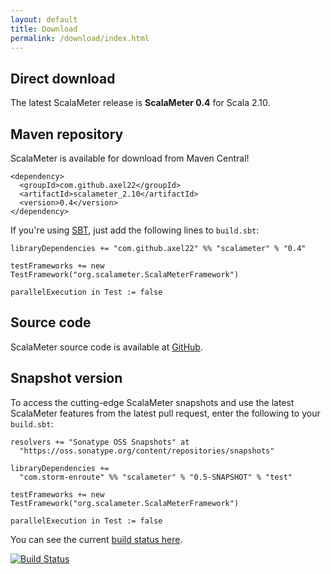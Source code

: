 ```yaml
---
layout: default
title: Download
permalink: /download/index.html
---
```




## Direct download

The latest ScalaMeter release is **ScalaMeter 0.4** for Scala 2.10.


## Maven repository

ScalaMeter is available for download from Maven Central!

    <dependency>
      <groupId>com.github.axel22</groupId>
      <artifactId>scalameter_2.10</artifactId>
      <version>0.4</version>
    </dependency>

If you're using [SBT](/home/gettingstarted/sbt/), just add the following lines to `build.sbt`:

    libraryDependencies += "com.github.axel22" %% "scalameter" % "0.4"

    testFrameworks += new TestFramework("org.scalameter.ScalaMeterFramework")
    
    parallelExecution in Test := false


## Source code

ScalaMeter source code is available at [GitHub](https://github.com/axel22/scalameter).


## Snapshot version

To access the cutting-edge ScalaMeter snapshots and use the latest ScalaMeter features from the latest pull request,
enter the following to your `build.sbt`:

    resolvers += "Sonatype OSS Snapshots" at
      "https://oss.sonatype.org/content/repositories/snapshots"
    
    libraryDependencies +=
      "com.storm-enroute" %% "scalameter" % "0.5-SNAPSHOT" % "test"
    
    testFrameworks += new TestFramework("org.scalameter.ScalaMeterFramework")
    
    parallelExecution in Test := false

You can see the current [build status here](https://travis-ci.org/scalameter/scalameter).

[![Build Status](https://travis-ci.org/scalameter/scalameter.png?branch=master)](https://travis-ci.org/scalameter/scalameter)


